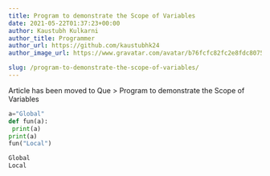 ```yaml
---
title: Program to demonstrate the Scope of Variables
date: 2021-05-22T01:37:23+00:00
author: Kaustubh Kulkarni
author_title: Programmer
author_url: https://github.com/kaustubhk24
author_image_url: https://www.gravatar.com/avatar/b76fcfc82fc2e8fdc8075636f1735f61?s=200

slug: /program-to-demonstrate-the-scope-of-variables/
---
```

Article has been moved to
Que > Program to demonstrate the Scope of Variables

```python title="file.py"
a="Global"
def fun(a):
 print(a)
print(a)
fun("Local")
```

```python title="Output"
Global
Local
```